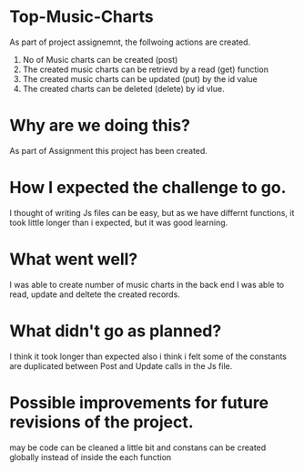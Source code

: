 # Top-Music-Charts

As part of project assignemnt, the follwoing actions are created.
1. No of Music charts can be created (post)
2. The created music charts can be retrievd by a read (get) function
3. The created music charts can be updated (put) by the id value
4. The created charts can be deleted (delete) by id vlue.

# Why are we doing this?
As part of Assignment this project has been created.

# How I expected the challenge to go.
I thought of writing Js files can be easy, but as we have differnt functions, it took little longer than i expected, but it was good learning.

# What went well?
I was able to create number of music charts in the back end 
I was able to read, update and deltete the created records.

# What didn't go as planned?
I think it took longer than expected also i think i felt some of the constants are duplicated between Post and Update calls in the Js file.

# Possible improvements for future revisions of the project.
 may be code can be cleaned a little bit and constans can be created globally instead of inside the each function



